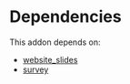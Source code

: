 # Dependencies

This addon depends on:

- [website_slides](../../odoo-bringout-oca-ocb-website_slides)
- [survey](../../odoo-bringout-oca-ocb-survey)
